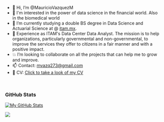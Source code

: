 - 👋 Hi, I’m @MauricioVazquezM
- 👀 I'm interested in the power of data science in the financial world. Also in the biomedical world
- 🌱 I’m currently studying a double BS degree in Data Science and Actuarial Science at @ [itam.mx](https://www.itam.mx).
- 💼 Experience as ITAM's Data Center Data Analyst. The mission is to help organizations, particularly governmental and non-governmental,
to improve the services they offer to citizens in a fair manner and with a positive impact.
- 💥 I’m looking to collaborate on all the projects that can help me to grow and improve. 
- 📫 Contact: mvazq273@gmail.com
- 🔎 CV: [Click to take a look of my CV](https://mauriciovazquezm.github.io/welcome-to-millennial)



<br>

### GitHub Stats
[![My GitHub Stats](https://github-readme-stats.vercel.app/api?username=MauricioVazquezM&theme=yeblu&show_icons=true&count_private=true)](https://github.com/anuraghazra/github-readme-stats)

<a href="https://github.com/anuraghazra/github-readme-stats"><img align="center" src="https://github-readme-stats.vercel.app/api/top-langs/?username=mauriciovazquezm&layout=compact&theme=yeblu" /></a>

